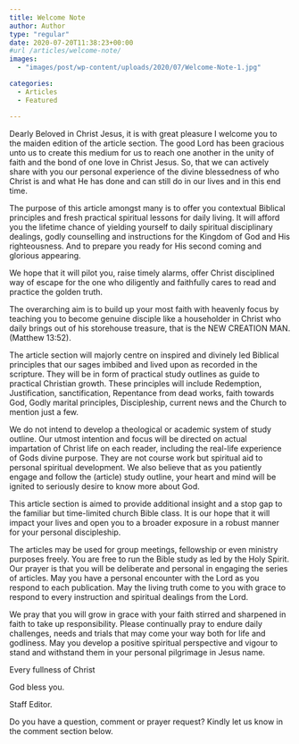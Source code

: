 ```yaml
---
title: Welcome Note
author: Author
type: "regular"
date: 2020-07-20T11:38:23+00:00
#url /articles/welcome-note/
images: 
  - "images/post/wp-content/uploads/2020/07/Welcome-Note-1.jpg"

categories:
  - Articles
  - Featured

---
```

Dearly Beloved in Christ Jesus, it is with great pleasure I welcome you to the maiden edition of the article section. The good Lord has been gracious unto us to create this medium for us to reach one another in the unity of faith and the bond of one love in Christ Jesus. So, that we can actively share with you our personal experience of the divine blessedness of who Christ is and what He has done and can still do in our lives and in this end time.

The purpose of this article amongst many is to offer you contextual Biblical principles and fresh practical spiritual lessons for daily living. It will afford you the lifetime chance of yielding yourself to daily spiritual disciplinary dealings, godly counselling and instructions for the Kingdom of God and His righteousness. And to prepare you ready for His second coming and glorious appearing.

We hope that it will pilot you, raise timely alarms, offer Christ disciplined way of escape for the one who diligently and faithfully cares to read and practice the golden truth.

The overarching aim is to build up your most faith with heavenly focus by teaching you to become genuine disciple like a householder in Christ who daily brings out of his storehouse treasure, that is the NEW CREATION MAN. (Matthew 13:52).

The article section will majorly centre on inspired and divinely led Biblical principles that our sages imbibed and lived upon as recorded in the scripture. They will be in form of practical study outlines as guide to practical Christian growth. These principles will include Redemption, Justification, sanctification, Repentance from dead works, faith towards God, Godly marital principles, Discipleship, current news and the Church to mention just a few.

We do not intend to develop a theological or academic system of study outline. Our utmost intention and focus will be directed on actual impartation of Christ life on each reader, including the real-life experience of Gods divine purpose. They are not course work but spiritual aid to personal spiritual development. We also believe that as you patiently engage and follow the (article) study outline, your heart and mind will be ignited to seriously desire to know more about God.

This article section is aimed to provide additional insight and a stop gap to the familiar but time-limited church Bible class. It is our hope that it will impact your lives and open you to a broader exposure in a robust manner for your personal discipleship.

The articles may be used for group meetings, fellowship or even ministry purposes freely. You are free to run the Bible study as led by the Holy Spirit. Our prayer is that you will be deliberate and personal in engaging the series of articles. May you have a personal encounter with the Lord as you respond to each publication. May the living truth come to you with grace to respond to every instruction and spiritual dealings from the Lord.

We pray that you will grow in grace with your faith stirred and sharpened in faith to take up responsibility. Please continually pray to endure daily challenges, needs and trials that may come your way both for life and godliness. May you develop a positive spiritual perspective and vigour to stand and withstand them in your personal pilgrimage in Jesus name.

Every fullness of Christ

God bless you.

Staff Editor.

Do you have a question, comment or prayer request? Kindly let us know in the comment section below.